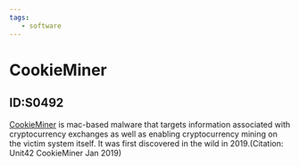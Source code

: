 ```yaml
---
tags:
   - software
---
```

# CookieMiner
## ID:S0492
[CookieMiner](software/S0492) is mac-based malware that targets information associated with cryptocurrency exchanges as well as enabling cryptocurrency mining on the victim system itself. It was first discovered in the wild in 2019.(Citation: Unit42 CookieMiner Jan 2019)
